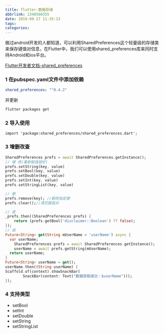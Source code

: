 ```yaml
---
title: flutter-数据存储
abbrlink: 1340560355
date: 2019-09-27 11:35:13
tags:
categories:
---
```


做过android开发的人都知道，可以利用SharedPreferences这个轻量级的存储类来保存键值对信息，在Flutter中，我们可以使用shared_preferences库来同时支持Android和ios平台。

<!-- more -->

[Flutter开发者文档-shared_preferences](http://flutter.link/2018/04/13/Flutter%E4%B8%AD%E7%9A%84%E6%9C%AC%E5%9C%B0%E5%AD%98%E5%82%A8/)

### 1 在pubspec.yaml文件中添加依赖
```yaml
shared_preferences: "^0.4.2"
```
并更新
```bash
flutter packages get
```

### 2 导入使用

```datr
import 'package:shared_preferences/shared_preferences.dart';

```
### 3 增删改查
```dart
SharedPreferences prefs = await SharedPreferences.getInstance();
// 增 改(重新赋值就好)
prefs.setString(key, value)
prefs.setBool(key, value)
prefs.setDouble(key, value)
prefs.setInt(key, value)
prefs.setStringList(key, value)

// 删
prefs.remove(key); //删除指定键
prefs.clear();//清空键值对

// 查
_prefs.then((SharedPreferences prefs) {
    return (prefs.getBool('disclaimer::Boolean') ?? false);
});
// 或
Future<String> get(String mUserName = 'userName') async {
  var userName;
    SharedPreferences prefs = await SharedPreferences.getInstance();
    userName = await prefs.getString(mUserName);
  return userName;
}
Future<String> userName = get();
userName.then((String userName) {
Scaffold.of(context).showSnackBar(
        SnackBar(content: Text("数据获取成功：$userName")));
});
```

### 4 支持类型
* setBool
* setInt
* setDouble
* setString
* setStringList



